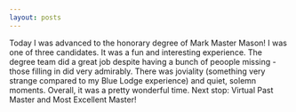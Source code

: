```yaml
---
layout: posts
---
```


Today I was advanced to the honorary degree of Mark Master Mason! I was one of three candidates. It was a fun and interesting experience. The degree team did a great job despite having a bunch of peoople missing - those filling in did very admirably. There was joviality (something very strange compared to my Blue Lodge experience) and quiet, solemn moments. Overall, it was a pretty wonderful time. Next stop: Virtual Past Master and Most Excellent Master!
